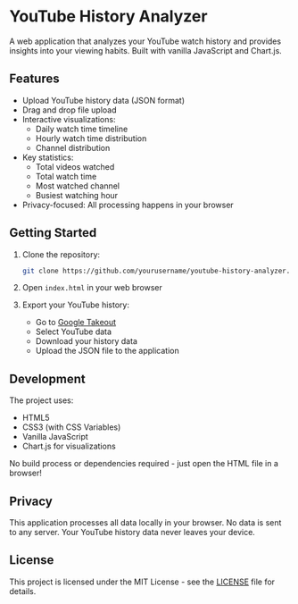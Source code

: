 # YouTube History Analyzer

A web application that analyzes your YouTube watch history and provides insights into your viewing habits. Built with vanilla JavaScript and Chart.js.

## Features

- Upload YouTube history data (JSON format)
- Drag and drop file upload
- Interactive visualizations:
  - Daily watch time timeline
  - Hourly watch time distribution
  - Channel distribution
- Key statistics:
  - Total videos watched
  - Total watch time
  - Most watched channel
  - Busiest watching hour
- Privacy-focused: All processing happens in your browser

## Getting Started

1. Clone the repository:
   ```bash
   git clone https://github.com/yourusername/youtube-history-analyzer.git
   ```

2. Open `index.html` in your web browser

3. Export your YouTube history:
   - Go to [Google Takeout](https://takeout.google.com/)
   - Select YouTube data
   - Download your history data
   - Upload the JSON file to the application

## Development

The project uses:
- HTML5
- CSS3 (with CSS Variables)
- Vanilla JavaScript
- Chart.js for visualizations

No build process or dependencies required - just open the HTML file in a browser!

## Privacy

This application processes all data locally in your browser. No data is sent to any server. Your YouTube history data never leaves your device.

## License

This project is licensed under the MIT License - see the [LICENSE](LICENSE) file for details.
 
